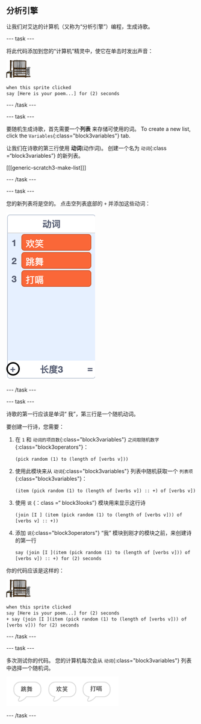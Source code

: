 ## 分析引擎

让我们对艾达的计算机（又称为“分析引擎”）编程，生成诗歌。

\--- task \---

将此代码添加到您的“计算机”精灵中，使它在单击时发出声音：

![计算机精灵](images/computer-sprite.png)

```blocks3
when this sprite clicked
say [Here is your poem...] for (2) seconds
```

\--- /task \---

\--- task \---

要随机生成诗歌，首先需要一个**列表** 来存储可使用的词。 To create a new list, click the `Variables`{:class="block3variables"} tab.

让我们在诗歌的第三行使用 **动词**(动作词)。 创建一个名为 `动词`{:class =“block3variables”} 的新列表。

[[[generic-scratch3-make-list]]]

\--- /task \---

\--- task \---

您的新列表将是空的。 点击空列表底部的 `+` 并添加这些动词：

![高亮显示 + 的列表](images/poetry-verbs-annotated.png)

\--- /task \---

\--- task \---

诗歌的第一行应该是单词“ 我”，第三行是一个随机动词。

要创建一行诗，您需要：

1. 在 `1` 和 `动词的项目数`{:class="block3variables"} `之间取随机数字`{:class="block3operators"}：
    
    ```blocks3
    (pick random (1) to (length of [verbs v]))
    ```

2. 使用此模块来从 `动词`{:class="block3variables"} 列表中随机获取一个 `列表项`{:class="block3variables"}：
    
    ```blocks3
    (item (pick random (1) to (length of [verbs v]) :: +) of [verbs v])
    ```

3. 使用 `说` {：class =“ block3looks”} 模块用来显示这行诗
    
    ```blocks3
    (join [I ] (item (pick random (1) to (length of [verbs v])) of [verbs v] :: +))
    ```

4. 添加 `说`{:class="block3operators"} “我” 模块到刚才的模块之前，来创建诗的第一行
    
    ```blocks3
    say (join [I ](item (pick random (1) to (length of [verbs v])) of [verbs v]) :: +) for (2) seconds
    ```

你的代码应该是这样的：

![计算机精灵](images/computer-sprite.png)

```blocks3
when this sprite clicked
say [Here is your poem...] for (2) seconds
+ say (join [I ](item (pick random (1) to (length of [verbs v])) of [verbs v])) for (2) seconds
```

\--- /task \---

\--- task \---

多次测试你的代码。 您的计算机每次会从 `动词`{:class="block3variables"} 列表中选择一个随机词。

![3 个不同内容的对话框](images/poetry-random-test.png)

\--- /task \---